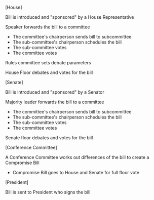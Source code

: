 
[House]

Bill is introduced and "sponsored" by a House Representative

Speaker forwards the bill to a committee 
- The committee's chairperson sends bill to subcommittee
- The sub-committee's chairperson schedules the bill
- The sub-committee votes
- The committee votes

Rules committee sets debate parameters 

House Floor debates and votes for the bill 

[Senate]

Bill is introduced and "sponsored" by a Senator 

Majority leader forwards the bill to a committee 
- The committee's chairperson sends bill to subcommittee
- The sub-committee's chairperson schedules the bill
- The sub-committee votes
- The committee votes

Senate floor debates and votes for the bill

[Conference Committee]

A Conference Committee works out differences of the bill to create a Compromise Bill
- Compromise Bill goes to House and Senate for full floor vote

[President]

Bill is sent to President who signs the bill
